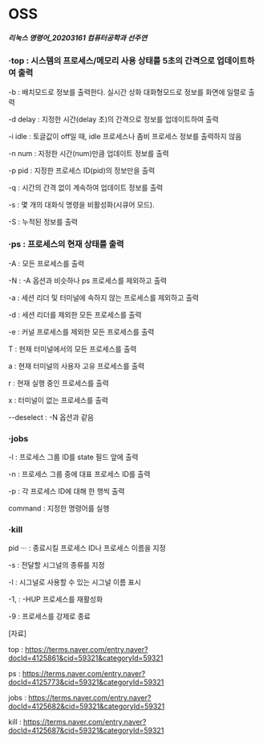 # OSS



##### 리눅스 명령어_20203161 컴퓨터공학과 선주연



### ·top : 시스템의 프로세스/메모리 사용 상태를 5초의 간격으로 업데이트하여 출력

 -b : 배치모드로 정보를 출력한다. 실시간 상화 대화형모드로 정보를 화면에 일렬로 출력
 
 -d delay : 지정한 시간(delay 초)의 간격으로 정보를 업데이트하여 출력
 
 -i idle : 토글값이 off일 때, idle 프로세스나 좀비 프로세스 정보를 출력하지 않음
 
 -n num : 지정한 시간(num)만큼 업데이트 정보를 출력
 
 -p pid : 지정한 프로세스 ID(pid)의 정보만을 출력
 
 -q : 시간의 간격 없이 계속하여 업데이트 정보를 출력
 
 -s : 몇 개의 대화식 명령을 비활성화(시큐어 모드).
 
 -S : 누적된 정보를 출력


 

 

 ### ·ps : 프로세스의 현재 상태를 출력
 
 -A : 모든 프로세스를 출력
 
 -N : -A 옵션과 비슷하나 ps 프로세스를 제외하고 출력
 
 -a : 세션 리더 및 터미널에 속하지 않는 프로세스를 제외하고 출력
 
 -d : 세션 리더를 제외한 모든 프로세스를 출력
 
 -e : 커널 프로세스를 제외한 모든 프로세스를 출력

 T : 현재 터미널에서의 모든 프로세스를 출력
 
 a : 현재 터미널의 사용자 고유 프로세스를 출력
 
 r : 현재 실행 중인 프로세스를 출력
 
 x : 터미널이 없는 프로세스를 출력
 
 --deselect : -N 옵션과 같음



 

### ·jobs

 -l : 프로세스 그룹 ID를 state 필드 앞에 출력
 
 -n : 프로세스 그룹 중에 대표 프로세스 ID를 출력
 
 -p : 각 프로세스 ID에 대해 한 행씩 출력
 
 command : 지정한 명령어를 실행
 





### ·kill

 pid ··· : 종료시킬 프로세스 ID나 프로세스 이름을 지정
 
 -s : 전달할 시그널의 종류를 지정
 
 -l : 시그널로 사용할 수 있는 시그널 이름 표시
 
 -1, : -HUP 프로세스를 재활성화
 
 -9 : 프로세스를 강제로 종료






[자료]

top : https://terms.naver.com/entry.naver?docId=4125861&cid=59321&categoryId=59321

ps : https://terms.naver.com/entry.naver?docId=4125773&cid=59321&categoryId=59321

jobs : https://terms.naver.com/entry.naver?docId=4125682&cid=59321&categoryId=59321

kill : https://terms.naver.com/entry.naver?docId=4125687&cid=59321&categoryId=59321

